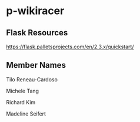 # p-wikiracer

## Flask Resources
https://flask.palletsprojects.com/en/2.3.x/quickstart/

## Member Names
Tilo Reneau-Cardoso

Michele Tang


Richard Kim

Madeline Seifert
